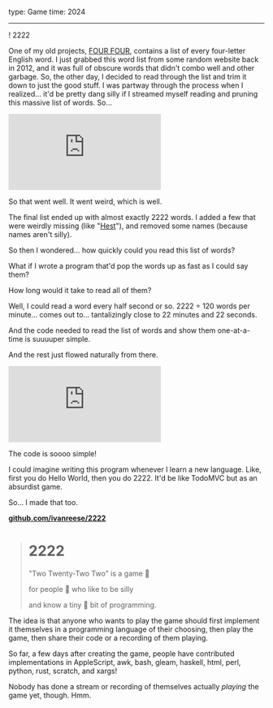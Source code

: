 type: Game
time: 2024

---

! 2222

One of my old projects, [FOUR FOUR](/four-four), contains a list of every four-letter English word. I just grabbed this word list from some random website back in 2012, and it was full of obscure words that didn't combo well and other garbage. So, the other day, I decided to read through the list and trim it down to just the good stuff. I was partway through the process when I realized… it'd be pretty dang silly if I streamed myself reading and pruning this massive list of words. So…

<iframe class="youtube" src="https://www.youtube-nocookie.com/embed/D_NTiFXA9bg?rel=0&amp;showinfo=0" allowfullscreen frameborder="0"></iframe>

So that went well. It went weird, which is well.

The final list ended up with almost exactly 2222 words. I added a few that were weirdly missing (like "[Hest](/hest-time-travel)"), and removed some names (because names aren't silly).

So then I wondered… how quickly could you read this list of words?

What if I wrote a program that'd pop the words up as fast as I could say them?

How long would it take to read all of them?

Well, I could read a word every half second or so. 2222 ÷ 120 words per minute… comes out to… tantalizingly close to 22 minutes and 22 seconds.

And the code needed to read the list of words and show them one-at-a-time is suuuuper simple.

And the rest just flowed naturally from there.

<iframe class="youtube" src="https://www.youtube-nocookie.com/embed/ZstE5y6nKSU?rel=0&amp;showinfo=0" allowfullscreen frameborder="0"></iframe>

The code is soooo simple!

I could imagine writing this program whenever I learn a new language. Like, first you do Hello World, then you do 2222. It'd be like TodoMVC but as an absurdist game.

So… I made that too.

**[github.com/ivanreese/2222](https://github.com/ivanreese/2222)**

> # 2222
> "Two Twenty-Two Two" is a game 🎲
>
> for people 🫣 who like to be silly
>
> and know a tiny 🤏 bit of programming.

The idea is that anyone who wants to play the game should first implement it themselves in a programming language of their choosing, then play the game, then share their code or a recording of them playing.

So far, a few days after creating the game, people have contributed implementations in AppleScript, awk, bash, gleam, haskell, html, perl, python, rust, scratch, and xargs!

Nobody has done a stream or recording of themselves actually _playing_ the game yet, though. Hmm.
